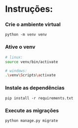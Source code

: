 # Instruções:


### Crie o ambiente virtual
```
python -m venv venv
```
### Ative o venv
```bash
# linux:
source venv/bin/activate

# windows:
.\venv\Scripts\activate
```

### Instale as dependências
```
pip install -r requirements.txt
```
### Execute as migrações
```
python manage.py migrate
```
